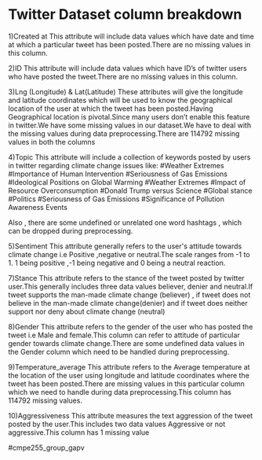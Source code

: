 # Twitter Dataset column breakdown
1)Created at
This attribute will include data values which have date and time at which a particular tweet has been posted.There are no missing values in this column.

2)ID
This attribute will include data values which have ID’s of twitter users who have posted the tweet.There are no missing values in this column.

3)Lng (Longitude) & Lat(Latitude)
These attributes will give the longitude and latitude coordinates which will be used to know the geographical location of the user at which the tweet has been posted.Having Geographical location is pivotal.Since many users don’t enable this feature in twitter.We have some missing values in our dataset.We have to deal with the missing values during data preprocessing.There are 114792 missing values in both the columns

4)Topic
This attribute will include a collection of keywords posted by users in twitter regarding climate change issues like:
#Weather Extremes 
#Importance of Human Intervention 
#Seriousness of Gas Emissions
#Ideological Positions on Global Warming
#Weather Extremes
#Impact of Resource Overconsumption
#Donald Trump versus Science
#Global stance
#Politics
#Seriousness of Gas Emissions
#Significance of Pollution Awareness Events

Also , there are some undefined or unrelated one word hashtags , which can be dropped during preprocessing.

5)Sentiment
This attribute generally refers to the user's attitude towards  climate change i.e Positive ,negative or neutral.The scale ranges from -1 to 1. 1 being positive ,-1 being negative and 0 being a neutral reaction. 

7)Stance
This attribute refers to the stance of the tweet posted by twitter user.This generally includes three data values believer, denier and neutral.If tweet supports the man-made climate change (believer) , if tweet does not believe in the man-made climate change(denier) and if tweet does neither support nor deny about climate change (neutral)

8)Gender
This attribute refers to the gender of the user who has posted the tweet i.e Male and female.This column can refer to attitude of particular gender towards climate change.There are some undefined data values in the Gender column which  need to be handled during preprocessing.

9)Temperature_average
This attribute refers to the Average temperature at the location of the user using longitude and latitude coordinates where the tweet has been posted.There are missing values in this particular column which we need to handle during data preprocessing.This column has 114792 missing values.

10)Aggressiveness
This attribute measures the text aggression of the tweet posted by the user.This includes two data values Aggressive or not aggressive.This column has 1 missing value 


#cmpe255_group_gapv
